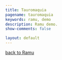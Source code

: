 ```yaml
---
title: Tauromaquia
pagename: tauromaquia
keywords: ramu, demo
description: Ramu demo.
show-comments: false

layout: default
---
```

[back to Ramu](../)   
<style> canvas { background-color: white; } </style>
<script type="text/javascript" src="../ramu-0.6.js"></script>
<script type="text/javascript" src="game.js"></script>
<script> addCanvasOnMain(); </script>